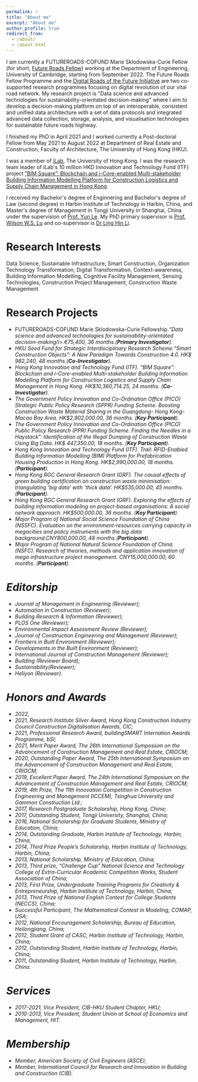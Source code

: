 ```yaml
---
permalink: /
title: "About me"
excerpt: "About me"
author_profile: true
redirect_from: 
  - /about/
  - /about.html
---
```

I am currently a FUTUREROADS-COFUND Marie Sklodowska-Curie Fellow (for short, [Future Roads Fellow](https://drf.eng.cam.ac.uk/staff/jinying-xu)) working at the Department of Engineering, University of Cambridge, starting from September 2022. The Future Roads Fellow Programme and the [Digital Roads of the Future Initiative](https://drf.eng.cam.ac.uk/) are two co-supported research programmes focusing on digital revolution of our vital road network. My research project is "Data science and advanced technologies for sustainability-orientated decision-making" where I aim to develop a decision-making platform on top of an interoperable, consistent and unified data architecture with a set of data protocols and integrated advanced data collection, storage, analysis, and visualisation technologies for sustainable future roads highway.

I finished my PhD in April 2021 and I worked currently a Post-doctoral Fellow from May 2021 to August 2022 at Department of Real Estate and Construction, Faculty of Architecture, The University of Hong Kong (HKU).  

I was a member of [iLab](https://ilab.hku.hk/), The University of Hong Kong. I was the research team leader of iLab's 10 million HKD Innovation and Technology Fund (ITF) project [“BIM Square”: Blockchain and i-Core-enabled Multi-stakeholder Building Information Modelling Platform for Construction Logistics and Supply Chain Management in Hong Kong](http://blockchainbim.hku.hk./). 

I received my Bachelor's degree of Enginnering and Bachelor's degree of Law (second degree) in Harbin Institute of Technology in Harbin, China, and Master's degree of Management in Tongji University in Shanghai, China under the supervision of [Prof. Yun Le](https://baike.baidu.com/item/%E4%B9%90%E4%BA%91). My PhD primary supervisor is [Prof. Wilson W.S. Lu](https://fac.arch.hku.hk/wilson/) and co-supervisor is [Dr Ling Hin Li](http://rec.hku.hk/li/).

# Research Interests
Data Science, Sustainable Infrastructure, Smart Construction, Organization Technology Transformation, Digital Transformation, Context-awareness, Building Information Modelling, Cognitive Facility Management, Sensing Technologies, Construction Project Management, Construction Waste Management

# Research Projects
* FUTUREROADS-COFUND Marie Sklodowska-Curie Fellowship.<i>“Data science and advanced technologies for sustainability-orientated decision-making/i>.€75,400, 36 months.(**Primary Investigator**). 
* HKU Seed Fund for Strategic Interdisciplinary Research Scheme.<i>“Smart Construction Objects”: A New Paradigm Towards Construction 4.0</i>. HK$ 982,240, 48 months.(**Co-Investigator**). 
* Hong Kong Innovation and Technology Fund (ITF). <i>“BIM Square”: Blockchain and i-Core-enabled Multi-stakeholder Building Information Modelling Platform for Construction Logistics and Supply Chain Management in Hong Kong</i>. HK$10,360,714.25, 24 months. (**Co-Investigator**).     
* The Government Policy Innovation and Co-Ordination Office (PICO) Strategic Public Policy Research (SPPR) Funding Scheme. <i>Boosting Construction Waste Material Sharing in the Guangdong- Hong Kong-Macao Bay Area</i>. HK$2,902,000.00, 36 months. (**Key Participant**).
* The Government Policy Innovation and Co-Ordination Office (PICO) Public Policy Research (PPR) Funding Scheme. <i>Finding the Needles in a Haystack”: Identification of the Illegal Dumping of Construction Waste Using Big Data</i>. HK$ 447,350.00, 18 months. (**Key Participant**).
* Hong Kong Innovation and Technology Fund (ITF). <i>Trail: RFID-Enabled Building Information Modelling (BIM) Platform for Prefabrication Housing Production in Hong Kong</i>. HK$2,990,000.00, 18 months. (**Participant**).
* Hong Kong RGC General Research Grant (GRF). <i>The causal effects of green building certification on construction waste minimisation: triangulating ‘big data’ with ‘thick data’</i>. HK$535,000.00, 45 months. (**Participant**).
* Hong Kong RGC General Research Grant (GRF). <i>Exploring the effects of building information modeling on project-based organisations: A social network approach</i>. HK$500,000.00, 36 months. (**Key Participant**).
* Major Program of National Social Science Foundation of China (NSSFC). <i>Evaluation on the environment-resources carrying capacity in megacities and policy instruments with the big data background</i>.CNY800,000.00, 48 months.(**Participant**).
* Major Program of National Natural Science Foundation of China (NSFC). <i>Research of theories, methods and application innovation of mega infrastructure project management</i>. CNY15,000,000.00, 60 months. (**Participant**).
  
# Editorship
* Journal of Management in Engineering (Reviewer);
* Automation in Construction (Reviewer);
* Building Research & Information (Reviewer);
* PLOS One (Reviewer);
* Environmental Impact Assessment Review (Reviewer); 
* Journal of Construction Engineering and Management (Reviewer);
* Frontiers in Built Environment (Reviewer);
* Developments in the Built Environment (Reviewer);
* International Journal of Construction Management (Reviewer);
* Building (Reviewer Board);
* Sustainability(Reviewer);
* Heliyon (Reviewer).

# Honors and Awards
* 2022, 
* 2021, Research Institute Silver Award, Hong Kong Construction Industry Council Construction Digitalisation Awards, CIC;
* 2021, Professional Research Award, buildingSMART Internation Awards Programme, bSI;
* 2021, Merit Paper Award, The 26th International Symposium on the Advancement of Construction Management and Real Estate, CRIOCM;
* 2020, Outstanding Paper Award, The 25th International Symposium on the Advancement of Construction Management and Real Estate, CRIOCM;
* 2019, Excellent Paper Award, The 24th International Symposium on the Advancement of Construction Management and Real Estate, CRIOCM;
* 2019, 4th Prize, The 11th Innovation Competition in Construction Engineering and Management (ICCEM), Tsinghua University and Gammon Construction Ltd.;
* 2017, Research Postgraduate Scholarship, Hong Kong, China;
* 2017, Outstanding Student, Tongji University, Shanghai, China;
* 2016, National Scholarship for Graduate Students, Ministry of Education, China;
* 2014, Outstanding Graduate, Harbin Institute of Technology, Harbin, China;
* 2014, Third Prize People’s Scholarship, Harbin Institute of Technology, Harbin, China;
* 2013, National Scholarship, Ministry of Education, China;
* 2013, Third prize, “Challenge Cup” National Science and Technology College of Extra-Curricular Academic Competition Works, Student Association of China;
* 2013, First Prize, Undergraduate Training Programs for Creativity & Entrepreneurship, Harbin Institute of Technology, Harbin, China;
* 2013, Third Prize of National English Contest for College Students (NECCS), China;
* Successful Participant, The Mathematical Contest in Modeling, COMAP, USA;
* 2012, National Encouragement Scholarship, Bureau of Education, Heilongjiang, China;
* 2012, Student Grant of CASC, Harbin Institute of Technology, Harbin, China;
* 2012, Outstanding Student, Harbin Institute of Technology, Harbin, China;
* 2011, Outstanding Student, Harbin Institute of Technology, Harbin, China.

# Services
* 2017-2021, Vice President,	CIB-HKU Student Chapter, HKU;
* 2010-2013, Vice President,	Student Union at School of Economics and Management, HIT.

# Membership
* Member,	American Society of Civil Engineers (ASCE);
* Member, International Council for Research and Innovation in Building and Construction (CIB).
